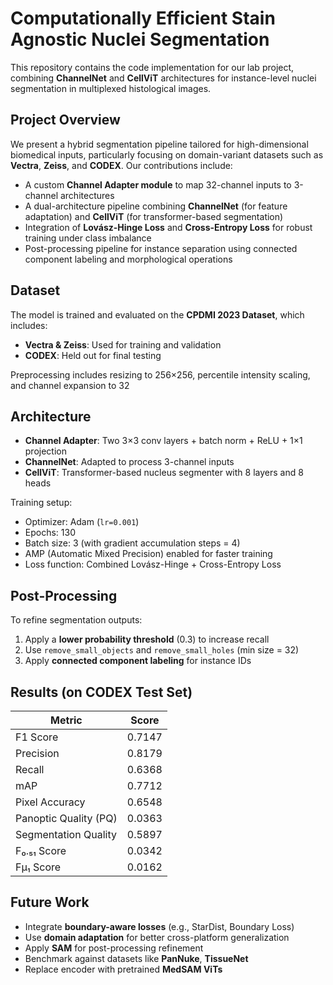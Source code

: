 # Computationally Efficient Stain Agnostic Nuclei Segmentation

This repository contains the code implementation for our lab project, combining **ChannelNet** and **CellViT** architectures for instance-level nuclei segmentation in multiplexed histological images.

## Project Overview

We present a hybrid segmentation pipeline tailored for high-dimensional biomedical inputs, particularly focusing on domain-variant datasets such as **Vectra**, **Zeiss**, and **CODEX**. Our contributions include:

- A custom **Channel Adapter module** to map 32-channel inputs to 3-channel architectures
- A dual-architecture pipeline combining **ChannelNet** (for feature adaptation) and **CellViT** (for transformer-based segmentation)
- Integration of **Lovász-Hinge Loss** and **Cross-Entropy Loss** for robust training under class imbalance
- Post-processing pipeline for instance separation using connected component labeling and morphological operations

## Dataset

The model is trained and evaluated on the **CPDMI 2023 Dataset**, which includes:

- **Vectra & Zeiss**: Used for training and validation 
- **CODEX**: Held out for final testing 

Preprocessing includes resizing to 256×256, percentile intensity scaling, and channel expansion to 32

## Architecture

- **Channel Adapter**: Two 3×3 conv layers + batch norm + ReLU + 1×1 projection
- **ChannelNet**: Adapted to process 3-channel inputs
- **CellViT**: Transformer-based nucleus segmenter with 8 layers and 8 heads

Training setup:
- Optimizer: Adam (`lr=0.001`)
- Epochs: 130
- Batch size: 3 (with gradient accumulation steps = 4)
- AMP (Automatic Mixed Precision) enabled for faster training
- Loss function: Combined Lovász-Hinge + Cross-Entropy Loss

## Post-Processing

To refine segmentation outputs:
1. Apply a **lower probability threshold** (0.3) to increase recall
2. Use `remove_small_objects` and `remove_small_holes` (min size = 32)
3. Apply **connected component labeling** for instance IDs

## Results (on CODEX Test Set)

| Metric                  | Score     |
|-------------------------|-----------|
| F1 Score                | 0.7147    |
| Precision               | 0.8179    |
| Recall                  | 0.6368    |
| mAP                     | 0.7712    |
| Pixel Accuracy          | 0.6548    |
| Panoptic Quality (PQ)   | 0.0363    |
| Segmentation Quality    | 0.5897    |
| F₀.₅₁ Score             | 0.0342    |
| Fμ₁ Score               | 0.0162    |

## Future Work

- Integrate **boundary-aware losses** (e.g., StarDist, Boundary Loss)
- Use **domain adaptation** for better cross-platform generalization
- Apply **SAM** for post-processing refinement
- Benchmark against datasets like **PanNuke**, **TissueNet**
- Replace encoder with pretrained **MedSAM ViTs**
